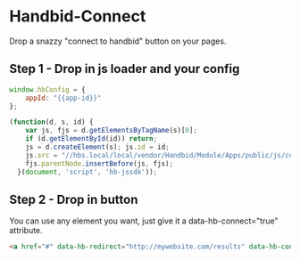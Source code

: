 Handbid-Connect
===============

Drop a snazzy "connect to handbid" button on your pages.

## Step 1 - Drop in js loader and your config

```js
window.hbConfig = {
    appId: "{{app-id}}"
};

(function(d, s, id) {
    var js, fjs = d.getElementsByTagName(s)[0];
    if (d.getElementById(id)) return;
    js = d.createElement(s); js.id = id;
    js.src = "//hbs.local/local/vendor/Handbid/Module/Apps/public/js/connect.js";
    fjs.parentNode.insertBefore(js, fjs);
  }(document, 'script', 'hb-jssdk'));

```

## Step 2 - Drop in button
You can use any element you want, just give it a data-hb-connect="true" attribute.

```html
<a href="#" data-hb-redirect="http://mywebsite.com/results" data-hb-connect="true">Connect to Handbid</a>
```